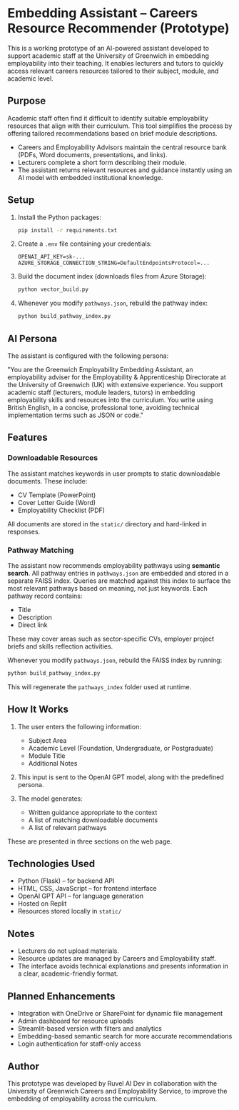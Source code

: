 # Embedding Assistant – Careers Resource Recommender (Prototype)

This is a working prototype of an AI-powered assistant developed to support academic staff at the University of Greenwich in embedding employability into their teaching. It enables lecturers and tutors to quickly access relevant careers resources tailored to their subject, module, and academic level.

## Purpose

Academic staff often find it difficult to identify suitable employability resources that align with their curriculum. This tool simplifies the process by offering tailored recommendations based on brief module descriptions.

- Careers and Employability Advisors maintain the central resource bank (PDFs, Word documents, presentations, and links).
- Lecturers complete a short form describing their module.
- The assistant returns relevant resources and guidance instantly using an AI model with embedded institutional knowledge.

## Setup

1. Install the Python packages:

   ```bash
   pip install -r requirements.txt
   ```

2. Create a `.env` file containing your credentials:

   ```text
   OPENAI_API_KEY=sk-...
   AZURE_STORAGE_CONNECTION_STRING=DefaultEndpointsProtocol=...
   ```

3. Build the document index (downloads files from Azure Storage):

   ```bash
   python vector_build.py
   ```

4. Whenever you modify `pathways.json`, rebuild the pathway index:

   ```bash
   python build_pathway_index.py
   ```

## AI Persona

The assistant is configured with the following persona:

"You are the Greenwich Employability Embedding Assistant, an employability adviser for the Employability & Apprenticeship Directorate at the University of Greenwich (UK) with extensive experience. You support academic staff (lecturers, module leaders, tutors) in embedding employability skills and resources into the curriculum. You write using British English, in a concise, professional tone, avoiding technical implementation terms such as JSON or code."

## Features

### Downloadable Resources

The assistant matches keywords in user prompts to static downloadable documents. These include:

- CV Template (PowerPoint)
- Cover Letter Guide (Word)
- Employability Checklist (PDF)

All documents are stored in the `static/` directory and hard-linked in responses.

### Pathway Matching

The assistant now recommends employability pathways using **semantic search**. All pathway entries in `pathways.json` are embedded and stored in a separate FAISS index. Queries are matched against this index to surface the most relevant pathways based on meaning, not just keywords. Each pathway record contains:

- Title
- Description
- Direct link

These may cover areas such as sector-specific CVs, employer project briefs and skills reflection activities.

Whenever you modify `pathways.json`, rebuild the FAISS index by running:

```bash
python build_pathway_index.py
```

This will regenerate the `pathways_index` folder used at runtime.

## How It Works

1. The user enters the following information:
   - Subject Area
   - Academic Level (Foundation, Undergraduate, or Postgraduate)
   - Module Title
   - Additional Notes

2. This input is sent to the OpenAI GPT model, along with the predefined persona.

3. The model generates:
   - Written guidance appropriate to the context
   - A list of matching downloadable documents
   - A list of relevant pathways

These are presented in three sections on the web page.

## Technologies Used

- Python (Flask) – for backend API
- HTML, CSS, JavaScript – for frontend interface
- OpenAI GPT API – for language generation
- Hosted on Replit
- Resources stored locally in `static/`

## Notes

- Lecturers do not upload materials.
- Resource updates are managed by Careers and Employability staff.
- The interface avoids technical explanations and presents information in a clear, academic-friendly format.

## Planned Enhancements

- Integration with OneDrive or SharePoint for dynamic file management
- Admin dashboard for resource uploads
- Streamlit-based version with filters and analytics
- Embedding-based semantic search for more accurate recommendations
- Login authentication for staff-only access

## Author

This prototype was developed by Ruvel AI Dev in collaboration with the University of Greenwich Careers and Employability Service, to improve the embedding of employability across the curriculum. 


